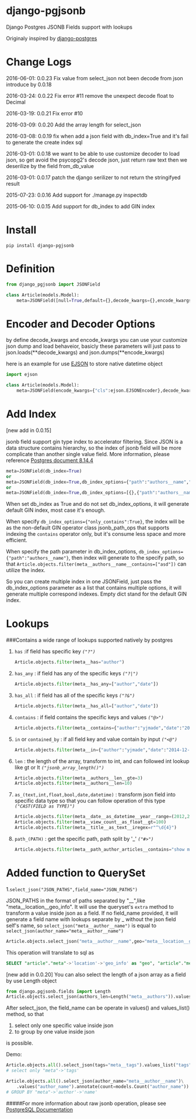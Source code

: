 # django-pgjsonb
Django Postgres JSONB Fields support with lookups

Originaly inspired by [django-postgres](https://bitbucket.org/schinckel/django-postgres/)

Change Logs
===========
2016-06-01: 0.0.23
    Fix value from select_json not been decode from json introduce by 0.0.18

2016-03-24: 0.0.22
    Fix error #11 remove the unexpect decode float to Decimal

2016-03-19: 0.0.21
    Fix error #10

2016-03-09: 0.0.20
    Add the array length for select_json

2016-03-08: 0.0.19
    fix when add a json field with db_index=True and it's fail to generate the create index sql

2016-03-01: 0.0.18
    we want to be able to use customize decoder to load json, so get avoid the psycopg2's decode json, just return raw text then we deserilize by the field from_db_value

2016-03-01: 0.0.17
    patch the django serilizer to not return the stringifyed result

2015-07-23: 0.0.16
    Add support for ./manage.py inspectdb

2015-06-10: 0.0.15
    Add support for db_index to add GIN index

Install
=======

`pip install django-pgjsonb`

Definition
===

```python
from django_pgjsonb import JSONField

class Article(models.Model):
    meta=JSONField([null=True,default={},decode_kwargs={},encode_kwargs={},db_index=False,db_index_options={}])
```

Encoder and Decoder Options
===
by define decode_kwargs and encode_kwargs you can use your customize json dump and load behaveior, basicly these parameters will just pass to json.loads(**decode_kwargs) and json.dumps(**encode_kwargs)

here is an example for use [EJSON](https://pypi.python.org/pypi/ejson) to store native datetime object

```python
import ejson

class Article(models.Model):
    meta=JSONField(encode_kwargs={"cls":ejson.EJSONEncoder},decode_kwargs={"cls":ejson.EJSONDecoder})
```

Add Index
=====
[new add in 0.0.15]

jsonb field support gin type index to accelerator filtering. Since JSON is a data structure contains hierarchy, so the index of jsonb field will be more complicate than another single value field. More information, please reference [Postgres document 8.14.4](http://www.postgresql.org/docs/9.4/static/datatype-json.html)

```python
meta=JSONField(db_index=True)
or
meta=JSONField(db_index=True,db_index_options={"path":"authors__name","only_contains":True})
or
meta=JSONField(db_index=True,db_index_options=[{},{"path":"authors__name","only_contains":True}])
```

When set db_index as True and do not set db_index_options, it will generate default GIN index, most case it's enough.

When specify ```db_index_options={"only_contains":True}```, the index will be as the non-default GIN operator class jsonb_path_ops that supports indexing the ```contains``` operator only, but it's consume less space and more efficient.

When specify the path parameter in db_index_options, ```db_index_options={"path":"authors__name"}```, then index will generate to the specify path, so that ```Article.objects.filter(meta__authors__name__contains=["asd"])``` can utilize the index.

So you can create multiple index in one JSONField, just pass the db_index_options parameter as a list that contains multiple options, it will generate multiple correspond indexes. Empty dict stand for the default GIN index.


Lookups
=======
###Contains a wide range of lookups supported natively by postgres

1. `has` :if field has specific key *`("?")`*

    ```python
    Article.objects.filter(meta__has="author")
    ```

2. `has_any` : if field has any of the specific keys *`("?|")`*

    ```python
    Article.objects.filter(meta__has_any=["author","date"])
    ```
3. `has_all` : if field has all of the specific keys *`("?&")`*

    ```python
    Article.objects.filter(meta__has_all=["author","date"])
    ```
4. `contains` : if field contains the specific keys and values *`("@>")`*
    ```python
    Article.objects.filter(meta__contains={"author":"yjmade","date":"2014-12-13"})
    ```

5. `in` or `contained_by` : if all field key and value  contain by input *`("<@")`*
    ```python
    Article.objects.filter(meta__in={"author":"yjmade","date":"2014-12-13"})
    ```

6. `len` : the length of the array, transform to int, and can followed int lookup like gt or lt *`("jsonb_array_length()")`*

    ```python
    Article.objects.filter(meta__authors__len__gte=3)
    Article.objects.filter(meta__authors__len=10)
    ```
7. `as_(text,int,float,bool,date,datetime)` : transform json field into specific data type so that you can follow operation of this type *`("CAST(FIELD as TYPE)")`*

    ```python
    Article.objects.filter(meta__date__as_datetime__year__range=(2012,2015))
    Article.objects.filter(meta__view_count__as_float__gt=100)
    Article.objects.filter(meta__title__as_text__iregex=r"^\d{4}")
    ```
8. `path_(PATH)` : get the specific path, path split by '_' *`("#>")`*

    ```python
    Article.objects.filter(meta__path_author_articles__contains="show me the money")
    ```

Added function to QuerySet
========================
1.`select_json("JSON_PATHS",field_name="JSON_PATHS")`

JSON_PATHS in the format of paths separated by "__",like "meta__location__geo_info". It will use the queryset's `extra` method to transform a value inside json as a field.
If no field_name provided, it will generate a field name with lookups separate by _ without the json field self's name, so `select_json("meta__author__name")` is equal to `select_json(author_name="meta__author__name")`

```python
Article.objects.select_json("meta__author__name",geo="meta__location__geo_info")`
```

 This operation will translate to sql as

 ```sql
 SELECT "article"."meta"->'location'->'geo_info' as "geo", "article"."meta"->'author'->'name' as "author_name"
 ```

[new add in 0.0.20]
You can also select the length of a json array as a field by use Length object

```python
from django.pgjsonb.fields import Length
Article.objects.select_json(authors_len=Length("meta__authors")).values("authors_len")
```

  After select_json, the field_name can be operate in values() and values_list() method, so that

  1. select only one specific value inside json
  2. to group by one value inside json

is possible.

Demo:

```python
Article.objects.all().select_json(tags="meta__tags").values_list("tags")
# select only "meta"->'tags'

Article.objects.all().select_json(author_name="meta__author__name")\
    .values("author_name").annotate(count=models.Count("author_name"))
# GROUP BY "meta"->'author'->'name'
```




#####For more information about raw jsonb operation, please see [PostgreSQL Documentation](http://www.postgresql.org/docs/9.4/static/functions-json.html)
